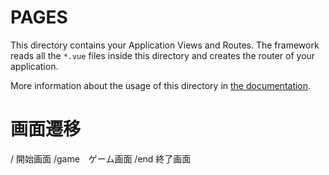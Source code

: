 # PAGES

This directory contains your Application Views and Routes.
The framework reads all the `*.vue` files inside this directory and creates the router of your application.

More information about the usage of this directory in [the documentation](https://nuxtjs.org/guide/routing).

# 画面遷移
/      開始画面
/game　ゲーム画面
/end   終了画面
